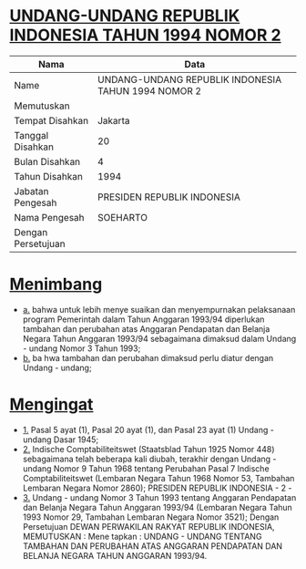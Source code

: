 # [UNDANG-UNDANG REPUBLIK INDONESIA TAHUN 1994 NOMOR 2](http://example.org/legal/document/uu/1994/2)

| Nama | Data |
| ------ | ----- |
|Name|UNDANG-UNDANG REPUBLIK INDONESIA TAHUN 1994 NOMOR 2|
|Memutuskan||
|Tempat Disahkan|Jakarta|
|Tanggal Disahkan|20|
|Bulan Disahkan|4|
|Tahun Disahkan|1994|
|Jabatan Pengesah|PRESIDEN REPUBLIK INDONESIA|
|Nama Pengesah|SOEHARTO|
|Dengan Persetujuan||
# [Menimbang](http://example.org/legal/document/uu/1994/2/menimbang)

* [a.](http://example.org/legal/document/uu/1994/2/menimbang/point/a) bahwa untuk lebih menye suaikan dan menyempurnakan pelaksanaan program Pemerintah dalam Tahun Anggaran 1993/94 diperlukan tambahan dan perubahan atas Anggaran Pendapatan dan Belanja Negara Tahun Anggaran 1993/94 sebagaimana dimaksud dalam Undang - undang Nomor 3 Tahun 1993;
* [b.](http://example.org/legal/document/uu/1994/2/menimbang/point/b) ba hwa tambahan dan perubahan dimaksud perlu diatur dengan Undang - undang;
# [Mengingat](http://example.org/legal/document/uu/1994/2/mengingat)

* [1.](http://example.org/legal/document/uu/1994/2/mengingat/point/0001) Pasal 5 ayat (1), Pasal 20 ayat (1), dan Pasal 23 ayat (1) Undang - undang Dasar 1945;
* [2.](http://example.org/legal/document/uu/1994/2/mengingat/point/0002) Indische Comptabiliteitswet (Staatsblad Tahun 1925 Nomor 448) sebagaimana telah beberapa kali diubah, terakhir dengan Undang - undang Nomor 9 Tahun 1968 tentang Perubahan Pasal 7 Indische Comptabiliteitswet (Lembaran Negara Tahun 1968 Nomor 53, Tambahan Lembaran Negara Nomor 2860); PRESIDEN REPUBLIK INDONESIA - 2 -
* [3.](http://example.org/legal/document/uu/1994/2/mengingat/point/0003) Undang - undang Nomor 3 Tahun 1993 tentang Anggaran Pendapatan dan Belanja Negara Tahun Anggaran 1993/94 (Lembaran Negara Tahun 1993 Nomor 29, Tambahan Lembaran Negara Nomor 3521); Dengan Persetujuan DEWAN PERWAKILAN RAKYAT REPUBLIK INDONESIA, MEMUTUSKAN : Mene tapkan : UNDANG - UNDANG TENTANG TAMBAHAN DAN PERUBAHAN ATAS ANGGARAN PENDAPATAN DAN BELANJA NEGARA TAHUN ANGGARAN 1993/94.